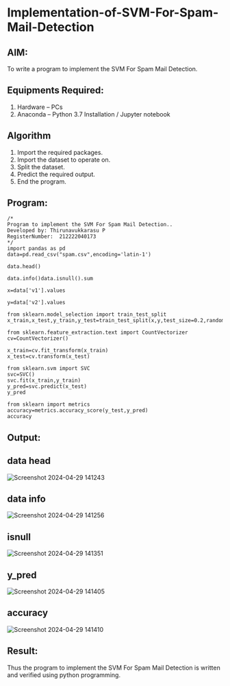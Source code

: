 # Implementation-of-SVM-For-Spam-Mail-Detection

## AIM:
To write a program to implement the SVM For Spam Mail Detection.

## Equipments Required:
1. Hardware – PCs
2. Anaconda – Python 3.7 Installation / Jupyter notebook

## Algorithm
1. Import the required packages.
2. Import the dataset to operate on.
3. Split the dataset.
4. Predict the required output.
5. End the program.

## Program:
```
/*
Program to implement the SVM For Spam Mail Detection..
Developed by: Thirunavukkarasu P
RegisterNumber:  212222040173
*/
import pandas as pd
data=pd.read_csv("spam.csv",encoding='latin-1')

data.head()

data.info()data.isnull().sum

x=data['v1'].values

y=data['v2'].values

from sklearn.model_selection import train_test_split
x_train,x_test,y_train,y_test=train_test_split(x,y,test_size=0.2,random_state=0)

from sklearn.feature_extraction.text import CountVectorizer
cv=CountVectorizer()

x_train=cv.fit_transform(x_train)
x_test=cv.transform(x_test)

from sklearn.svm import SVC
svc=SVC()
svc.fit(x_train,y_train)
y_pred=svc.predict(x_test)
y_pred

from sklearn import metrics
accuracy=metrics.accuracy_score(y_test,y_pred)
accuracy

```

## Output:
## data head
![Screenshot 2024-04-29 141243](https://github.com/Thirunavukkarasu05/Implementation-of-SVM-For-Spam-Mail-Detection/assets/119291645/82e1870e-f060-43eb-a23b-d1e6842a6d2f)
## data info
![Screenshot 2024-04-29 141256](https://github.com/Thirunavukkarasu05/Implementation-of-SVM-For-Spam-Mail-Detection/assets/119291645/0b2ee05c-8ce0-40f7-855a-b46e3bcd6099)
## isnull
![Screenshot 2024-04-29 141351](https://github.com/Thirunavukkarasu05/Implementation-of-SVM-For-Spam-Mail-Detection/assets/119291645/ed760152-4e4b-4dc0-8a84-a81196193979)
## y_pred
![Screenshot 2024-04-29 141405](https://github.com/Thirunavukkarasu05/Implementation-of-SVM-For-Spam-Mail-Detection/assets/119291645/8936a0dd-2fad-41c5-bc53-79282e5c577e)
## accuracy
![Screenshot 2024-04-29 141410](https://github.com/Thirunavukkarasu05/Implementation-of-SVM-For-Spam-Mail-Detection/assets/119291645/ebe7e0a4-ae02-4abb-8b8f-4a371b861cc0)


## Result:
Thus the program to implement the SVM For Spam Mail Detection is written and verified using python programming.
